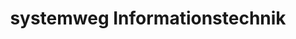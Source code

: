 ---
title: "systemweg Informationstechnik"
url: /hennigsdorf/systemweg-informationstechnik/
shop: Computer
---